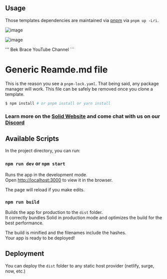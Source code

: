## Usage

Those templates dependencies are maintained via [pnpm](https://pnpm.io) via `pnpm up -Lri`.

![image](https://github.com/BekBrace/SolidJs_Supabase_Auth/assets/60483846/674f8b70-7e00-486c-941e-e07e82a1fc6b)

![image](https://github.com/BekBrace/SolidJs_Supabase_Auth/assets/60483846/ba8d4d76-9ef2-4b35-a164-ad8a5e2ac473)

''' Bek Brace YouTube Channel ```
























# Generic Reamde.md file 

This is the reason you see a `pnpm-lock.yaml`. That being said, any package manager will work. This file can be safely be removed once you clone a template.

```bash
$ npm install # or pnpm install or yarn install
```

### Learn more on the [Solid Website](https://solidjs.com) and come chat with us on our [Discord](https://discord.com/invite/solidjs)

## Available Scripts

In the project directory, you can run:

### `npm run dev` or `npm start`

Runs the app in the development mode.<br>
Open [http://localhost:3000](http://localhost:3000) to view it in the browser.

The page will reload if you make edits.<br>

### `npm run build`

Builds the app for production to the `dist` folder.<br>
It correctly bundles Solid in production mode and optimizes the build for the best performance.

The build is minified and the filenames include the hashes.<br>
Your app is ready to be deployed!

## Deployment

You can deploy the `dist` folder to any static host provider (netlify, surge, now, etc.)
